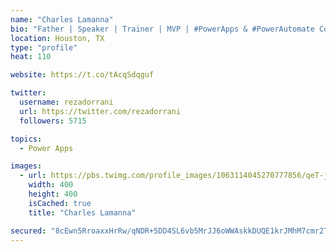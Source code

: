 ```yaml
---
name: "Charles Lamanna"
bio: "Father | Speaker | Trainer | MVP | #PowerApps & #PowerAutomate Community Super User | YouTuber Right-pointing triangle http://youtube.com/c/rezadorrani | Learn - Share - Clockwise rightwards and leftwards open circle arrows"
location: Houston, TX
type: "profile"
heat: 110

website: https://t.co/tAcqSdqguf

twitter:
  username: rezadorrani
  url: https://twitter.com/rezadorrani
  followers: 5715

topics:
  - Power Apps

images:
  - url: https://pbs.twimg.com/profile_images/1063114045270777856/qeT-jpWr_400x400.jpg
    width: 400
    height: 400
    isCached: true
    title: "Charles Lamanna"

secured: "8cEwn5RroaxxHrRw/qNDR+5DD4SL6vb5MrJJ6oWWAskkDUQE1krJMhM7cmr2TYwG1R4eXH88K7coJr/ZSsz4UGI1e7BIrEhkhlNB0/ULfA0JX7oXMWCMjgvaUH1v5Uf0/HEQ7323rTKx7E3kk0kv5PCkq+NHJfvuJdD+mDnwRZtxlnz90ki2hAN3yUG40PXPNq/hIi/L3jFO/UgKjdvFOPZJelTUPxoWIrReG0ZH+hyocjZJyins3xiQSg2lINFV66llDFCuK3xAqUpUfuSFnSRUSPjh0zekwqrit5B8ANpmhFQpD6nD5cacKAl9piI4oZJw0vcsClH2BK6OQwC6cfJJ+Cyh32ftiY5v/scn9vgjwGUATjZpY9v7vvPArREnvqft3vJxQmZqX3arZjhZ1fQvMDd5SeJtBBSj1idPk28=;LUznV1P5CeDNzvYw9xYhVw=="
---
```


